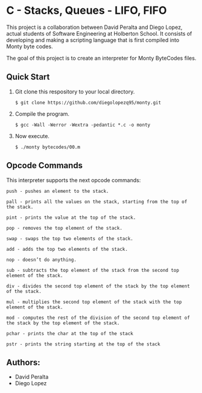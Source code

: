 # C - Stacks, Queues - LIFO, FIFO

This project is a collaboration between David Peralta and Diego Lopez, actual students of Software Engineering at Holberton School. It consists of developing and making a scripting language that is first compiled into Monty byte codes.

The goal of this project is to create an interpreter for Monty ByteCodes files.

## Quick Start

1. Git clone this respository to your local directory.

       $ git clone https://github.com/diegolopezq95/monty.git
  
2. Compile the program.

       $ gcc -Wall -Werror -Wextra -pedantic *.c -o monty
       
3. Now execute.
      
       $ ./monty bytecodes/00.m
       
## Opcode Commands

This interpreter supports the next opcode commands:

    push - pushes an element to the stack.

    pall - prints all the values on the stack, starting from the top of the stack.

    pint - prints the value at the top of the stack.
    
    pop - removes the top element of the stack.
    
    swap - swaps the top two elements of the stack.
    
    add - adds the top two elements of the stack.

    nop - doesn’t do anything.

    sub - subtracts the top element of the stack from the second top element of the stack.

    div - divides the second top element of the stack by the top element of the stack.
    
    mul - multiplies the second top element of the stack with the top element of the stack.

    mod - computes the rest of the division of the second top element of the stack by the top element of the stack.
    
    pchar - prints the char at the top of the stack

    pstr - prints the string starting at the top of the stack

## Authors:
- David Peralta
- Diego Lopez
